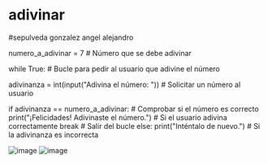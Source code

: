 # adivinar
#sepulveda gonzalez angel alejandro

numero_a_adivinar = 7  # Número que se debe adivinar

while True:  # Bucle para pedir al usuario que adivine el número

  adivinanza = int(input("Adivina el número: "))  # Solicitar un número al usuario
    
  if adivinanza == numero_a_adivinar:  # Comprobar si el número es correcto
        print("¡Felicidades! Adivinaste el número.")  # Si el usuario adivina correctamente
        break  # Salir del bucle
    else:
        print("Inténtalo de nuevo.")  # Si la adivinanza es incorrecta

![image](https://github.com/user-attachments/assets/26112552-6028-4869-9781-fae77da90df9)
![image](https://github.com/user-attachments/assets/8e125f97-8f91-48ab-b57c-92c3fb84665f)


